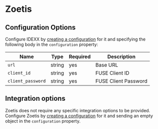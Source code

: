 # Zoetis

## Configuration Options
Configure IDEXX by [creating a configuration](/docs/dmi/api/operations/create-a-provider-configuration) for it and specifying the following body in the `configuration` property:

| Name              | Type   | Required   | Description          |
|-------------------|--------|------------|----------------------|
| `url`             | string | yes        | Base URL             |
| `client_id`       | string | yes        | FUSE Client ID       |
| `client_password` | string | yes        | FUSE Client Password |

## Integration options
Zoetis does not require any specific integration options to be provided. Configure Zoetis by [creating a configuration](/docs/dmi/api/operations/create-a-provider-configuration) for it and sending an empty object in the `configuration` property.
